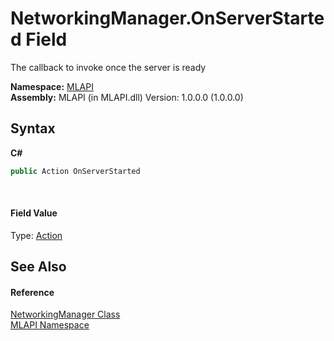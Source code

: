 # NetworkingManager.OnServerStarted Field
 

The callback to invoke once the server is ready

**Namespace:**&nbsp;<a href="N_MLAPI">MLAPI</a><br />**Assembly:**&nbsp;MLAPI (in MLAPI.dll) Version: 1.0.0.0 (1.0.0.0)

## Syntax

**C#**<br />
``` C#
public Action OnServerStarted
```

<br />

#### Field Value
Type: <a href="http://msdn2.microsoft.com/en-us/library/bb534741" target="_blank">Action</a>

## See Also


#### Reference
<a href="T_MLAPI_NetworkingManager">NetworkingManager Class</a><br /><a href="N_MLAPI">MLAPI Namespace</a><br />